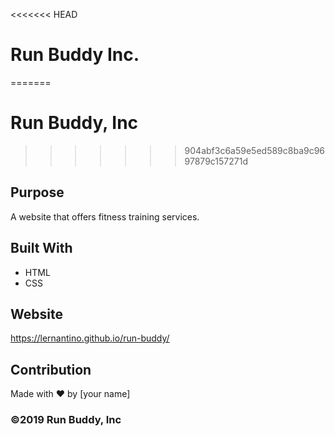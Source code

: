 <<<<<<< HEAD
# Run Buddy Inc.
=======
# Run Buddy, Inc

>>>>>>> 904abf3c6a59e5ed589c8ba9c9697879c157271d
## Purpose
A website that offers fitness training services. 

## Built With
* HTML
* CSS

## Website
https://lernantino.github.io/run-buddy/

## Contribution
Made with ❤️ by [your name]

### ©️2019 Run Buddy, Inc
